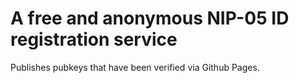 # A free and anonymous NIP-05 ID registration service

Publishes pubkeys that have been verified via Github Pages.
